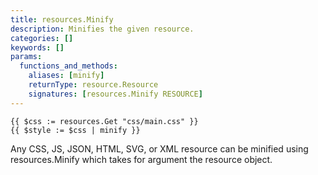 ```yaml
---
title: resources.Minify
description: Minifies the given resource.
categories: []
keywords: []
params:
  functions_and_methods:
    aliases: [minify]
    returnType: resource.Resource
    signatures: [resources.Minify RESOURCE]
---
```


```go-html-template
{{ $css := resources.Get "css/main.css" }}
{{ $style := $css | minify }}
```

Any CSS, JS, JSON, HTML, SVG, or XML resource can be minified using resources.Minify which takes for argument the resource object.
